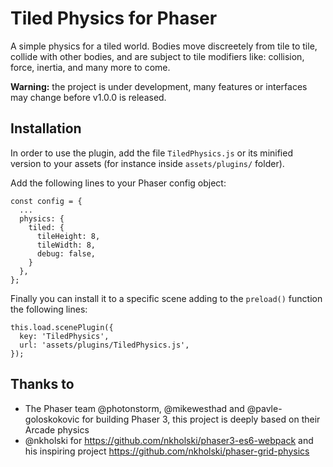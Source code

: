 # Tiled Physics for Phaser
A simple physics for a tiled world. Bodies move discreetely from tile to tile,
collide with other bodies, and are subject to tile modifiers like: collision,
force, inertia, and many more to come.

**Warning:** the project is under development, many features or interfaces may 
change before v1.0.0 is released.

## Installation
In order to use the plugin, add the file `TiledPhysics.js` or its minified
version to your assets (for instance inside `assets/plugins/` folder).

Add the following lines to your Phaser config object:

```
const config = {
  ...
  physics: {
    tiled: {
      tileHeight: 8,
      tileWidth: 8,
      debug: false,
    }
  },
};
```

Finally you can install it to a specific scene adding to the ```preload()```
function the following lines:
```
this.load.scenePlugin({
  key: 'TiledPhysics',
  url: 'assets/plugins/TiledPhysics.js',
});
```

## Thanks to
- The Phaser team @photonstorm, @mikewesthad and @pavle-goloskokovic for building 
  Phaser 3, this project is deeply based on their Arcade physics
- @nkholski for https://github.com/nkholski/phaser3-es6-webpack and his inspiring 
  project https://github.com/nkholski/phaser-grid-physics
